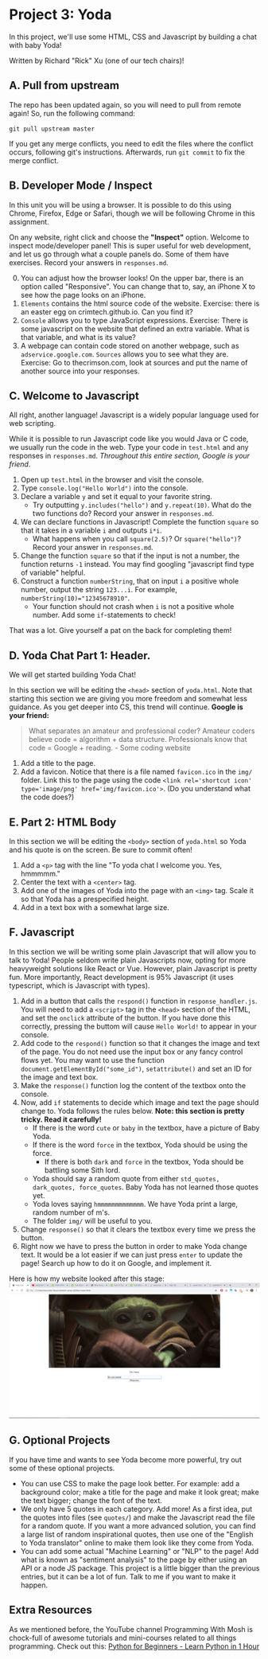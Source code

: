 # Project 3: Yoda
In this project, we'll use some HTML, CSS and Javascript by building a chat with baby Yoda!

Written by Richard "Rick" Xu (one of our tech chairs)!

## A. Pull from upstream
The repo has been updated again, so you will need to pull from remote again! So, run the following command:
```
git pull upstream master
```

If you get any merge conflicts, you need to edit the files where the conflict occurs, following git's instructions. Afterwards, run `git commit` to fix the merge conflict.

## B. Developer Mode / Inspect
In this unit you will be using a browser. It is possible to do this using Chrome, Firefox, Edge or Safari, though we will be following Chrome in this assignment.

On any website, right click and choose the **"Inspect"** option. Welcome to inspect mode/developer panel! This is super useful for web development, and let us go through what a couple panels do. Some of them have exercises. Record your answers in `responses.md`.

0. You can adjust how the browser looks! On the upper bar, there is an option called "Responsive". You can change that to, say, an iPhone X to see how the page looks on an iPhone.
1. `Elements` contains the html source code of the website. Exercise: there is an easter egg on crimtech.github.io. Can you find it?
2. `Console` allows you to type JavaScript expressions. Exercise: There is some javascript on the website that defined an extra variable. What is that variable, and what is its value?
3. A webpage can contain code stored on another webpage, such as `adservice.google.com`. `Sources` allows you to see what they are. Exercise: Go to thecrimson.com, look at sources and put the name of another source into your responses.

## C. Welcome to Javascript
All right, another language! Javascript is a widely popular language used for web scripting.

While it is possible to run Javascript code like you would Java or C code, we usually run the code in the web. Type your code in `test.html` and any responses in `responses.md`. *Throughout this entire section, Google is your friend*.
1. Open up `test.html` in the browser and visit the console.
2. Type `console.log("Hello World")` into the console.
3. Declare a variable `y` and set it equal to your favorite string.
    * Try outputting `y.includes("hello")` and `y.repeat(10)`. What do the two functions do? Record your answer in `responses.md`.
4. We can declare functions in Javascript! Complete the function `square` so that it takes in a variable `i` and outputs `i*i`.
    * What happens when you call `square(2.5)`? Or `square("hello")`? Record your answer in `responses.md`.
5. Change the function `square` so that if the input is not a number, the function returns `-1` instead. You may find googling "javascript find type of variable" helpful.
6. Construct a function `numberString`, that on input `i` a positive whole number, output the string `123...i`. For example, `numberString(10)="12345678910"`. 
    * Your function should not crash when `i` is not a positive whole number. Add some `if`-statements to check!

That was a lot. Give yourself a pat on the back for completing them!

## D. Yoda Chat Part 1: Header.
We will get started building Yoda Chat!

In this section we will be editing the `<head>` section of `yoda.html`. Note that starting this section we are giving you more freedom and somewhat less guidance. As you get deeper into CS, this trend will continue. **Google is your friend:**

> What separates an amateur and professional coder? Amateur coders believe code = algorithm + data structure. Professionals know that code = Google + reading. - Some coding website

1. Add a title to the page. 
2. Add a favicon. Notice that there is a file named `favicon.ico` in the `img/` folder. Link this to the page using the code `<link rel='shortcut icon' type='image/png' href='img/favicon.ico'>`. (Do you understand what the code does?)

## E. Part 2: HTML Body
In this section we will be editing the `<body>` section of `yoda.html` so Yoda and his quote is on the screen. Be sure to commit often!

1. Add a `<p>` tag with the line "To yoda chat I welcome you. Yes, hmmmmm."
2. Center the text with a `<center>` tag.
3. Add one of the images of Yoda into the page with an `<img>` tag. Scale it so that Yoda has a prespecified height.
4. Add in a text box with a somewhat large size.

## F. Javascript
In this section we will be writing some plain Javascript that will allow you to talk to Yoda! People seldom write plain Javascripts now, opting for more heavyweight solutions like React or Vue. However, plain Javascript is pretty fun. More importantly, React development is 95% Javascript (it uses typescript, which is Javascript with types).

1. Add in a button that calls the `respond()` function in `response_handler.js`. You will need to add a `<script>` tag in the `<head>` section of the HTML, and set the `onclick` attribute of the button. If you have done this correctly, pressing the buttom will cause `Hello World!` to appear in your console.
2. Add code to the `respond()` function so that it changes the image and text of the page. You do not need use the input box or any fancy control flows yet. You may want to use the function `document.getElementById("some_id")`, `setattribute()` and set an ID for the image and text box.
3. Make the `response()` function log the content of the textbox onto the console.
4. Now, add `if` statements to decide which image and text the page should change to. Yoda follows the rules below. **Note: this section is pretty tricky. Read it carefully!**
    * If there is the word `cute` or `baby` in the textbox, have a picture of Baby Yoda.
    * If there is the word `force` in the textbox, Yoda should be using the force.
        * If there is both `dark` and `force` in the textbox, Yoda should be battling some Sith lord.
    * Yoda should say a random quote from either `std_quotes, dark_quotes, force_quotes`. Baby Yoda has not learned those quotes yet.
    * Yoda loves saying `hmmmmmmmmmmmmm`. We have Yoda print a large, random number of m's.
    * The folder `img/` will be useful to you.
5. Change `response()` so that it clears the textbox every time we press the button.
6. Right now we have to press the button in order to make Yoda change text. It would be a lot easier if we can just press `enter` to update the page! Search up how to do it on Google, and implement it.

Here is how my website looked after this stage: ![Final Yoda Chat](https://raw.githubusercontent.com/crimtech/crimtech-comp-s21/master/yoda/mdimg_/i6.JPG)

## G. Optional Projects
If you have time and wants to see Yoda become more powerful, try out some of these optional projects.

* You can use CSS to make the page look better. For example: add a background color; make a title for the page and make it look great; make the text bigger; change the font of the text.
* We only have 5 quotes in each category. Add more! As a first idea, put the quotes into files (see `quotes/`) and make the Javascript read the file for a random quote. If you want a more advanced solution, you can find a large list of random inspirational quotes, then use one of the "English to Yoda translator" online to make them look like they come from Yoda.
* You can add some actual "Machine Learning" or "NLP" to the page! Add what is known as "sentiment analysis" to the page by either using an API or a node JS package. This project is a little bigger than the previous entries, but it can be a lot of fun. Talk to me if you want to make it happen.

## Extra Resources
As we mentioned before, the YouTube channel Programming With Mosh is chock-full of awesome tutorials and mini-courses related to all things programming. Check out this: [Python for Beginners - Learn Python in 1 Hour](https://youtu.be/kqtD5dpn9C8)
